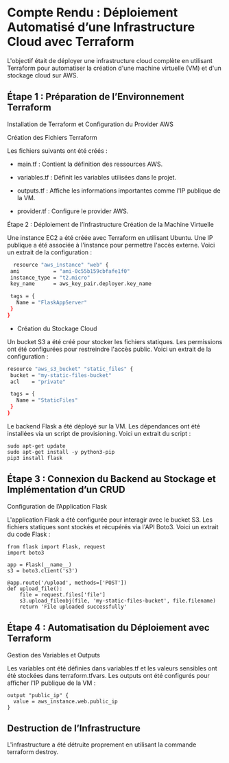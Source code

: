 # Compte Rendu : Déploiement Automatisé d’une Infrastructure Cloud avec Terraform

L'objectif était de déployer une infrastructure cloud complète en utilisant Terraform pour automatiser la création d'une machine virtuelle (VM) et d'un stockage cloud sur AWS. 

## Étape 1 : Préparation de l’Environnement Terraform
Installation de Terraform et Configuration du Provider AWS

Création des Fichiers Terraform

Les fichiers suivants ont été créés :

- main.tf : Contient la définition des ressources AWS.

- variables.tf : Définit les variables utilisées dans le projet.

- outputs.tf : Affiche les informations importantes comme l'IP publique de la VM.

- provider.tf : Configure le provider AWS.

Étape 2 : Déploiement de l’Infrastructure
Création de la Machine Virtuelle

Une instance EC2 a été créée avec Terraform en utilisant Ubuntu. Une IP publique a été associée à l'instance pour permettre l'accès externe. Voici un extrait de la configuration :
 ```sh
   resource "aws_instance" "web" {
  ami           = "ami-0c55b159cbfafe1f0"
  instance_type = "t2.micro"
  key_name      = aws_key_pair.deployer.key_name

  tags = {
    Name = "FlaskAppServer"
  }
}
 ```

- Création du Stockage Cloud

Un bucket S3 a été créé pour stocker les fichiers statiques. Les permissions ont été configurées pour restreindre l'accès public. Voici un extrait de la configuration :

 ```sh
resource "aws_s3_bucket" "static_files" {
  bucket = "my-static-files-bucket"
  acl    = "private"

  tags = {
    Name = "StaticFiles"
  }
}
```

Le backend Flask a été déployé sur la VM. Les dépendances ont été installées via un script de provisioning. Voici un extrait du script :

```ssh
sudo apt-get update
sudo apt-get install -y python3-pip
pip3 install flask
```
## Étape 3 : Connexion du Backend au Stockage et Implémentation d’un CRUD
Configuration de l’Application Flask

L'application Flask a été configurée pour interagir avec le bucket S3. Les fichiers statiques sont stockés et récupérés via l'API Boto3. Voici un extrait du code Flask :
```ssh
from flask import Flask, request
import boto3

app = Flask(__name__)
s3 = boto3.client('s3')

@app.route('/upload', methods=['POST'])
def upload_file():
    file = request.files['file']
    s3.upload_fileobj(file, 'my-static-files-bucket', file.filename)
    return 'File uploaded successfully'
```
## Étape 4 : Automatisation du Déploiement avec Terraform
Gestion des Variables et Outputs

Les variables ont été définies dans variables.tf et les valeurs sensibles ont été stockées dans terraform.tfvars. Les outputs ont été configurés pour afficher l'IP publique de la VM :

```ssh
output "public_ip" {
  value = aws_instance.web.public_ip
}
```


## Destruction de l’Infrastructure

L'infrastructure a été détruite proprement en utilisant la commande terraform destroy.


